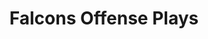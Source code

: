 ---
layout: playbook
title: Falcons Offense Plays
team: falcons
unit: offense
permalink: /falcons/offense/
---